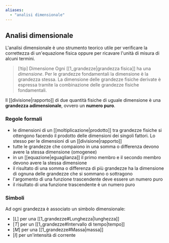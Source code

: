 ```yaml
---
aliases: 
  - "analisi dimensionale"
---
```


## Analisi dimensionale

L'analisi dimensionale è uno strumento teorico utile per verificare la correttezza di un'equazione fisica oppure per ricavare l'unità di misura di alcuni termini.

> [!tip] Dimensione
> Ogni [[1_grandezze|grandezza fisica]] ha una *dimensione*. Per le grandezze fondamentali la dimensione è la grandezza stessa. La dimensione delle grandezze fisiche derivate è espressa tramite la combinazione delle grandezze fisiche fondamentali.
  
Il [[divisione|rapporto]] di due quantità fisiche di uguale dimensione è una **grandezza adimensionale**, ovvero un **numero puro**.

### Regole formali

- le dimensioni di un [[moltiplicazione|prodotto]] tra grandezze fisiche si ottengono facendo il prodotto delle dimensioni dei singoli fattori. Lo stesso per le dimensioni di un [[divisione|rapporto]]
- tutte le grandezze che compaiono in una somma o differenza devono avere la stessa dimensione (omogenee) 
- in un [[equazione|eguaglianza]] il primo membro e il secondo membro devono avere la stessa dimensione
- il risultato di una somma o differenza di più grandezze ha la dimensione di ognuna delle grandezze che si sommano o sottragono
- l'argomento di una funzione trascendente deve essere un numero puro
- il risultato di una funzione trascendente è un numero puro

### Simboli

Ad ogni grandezza è associato un simbolo dimensionale:
- $[L]$ per una [[1_grandezze#Lunghezza|lunghezza]]
- $[T]$ per un [[1_grandezze#Intervallo di tempo|tempo]]
- $[M]$ per una [[1_grandezze#Massa|massa]]
- $[I]$ per un'intensità di corrente